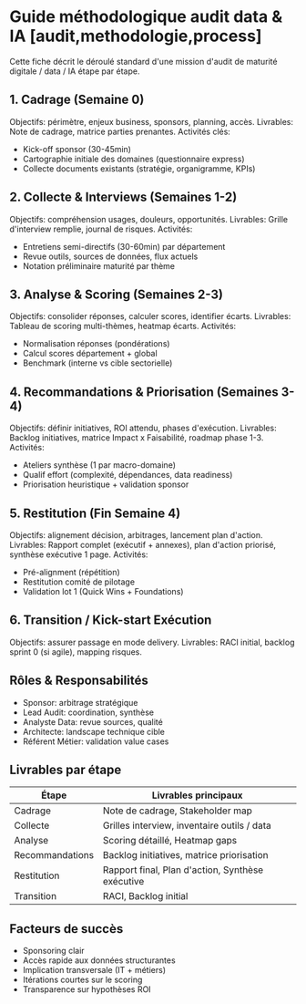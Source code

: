 # Guide méthodologique audit data & IA [audit,methodologie,process]
Cette fiche décrit le déroulé standard d'une mission d'audit de maturité digitale / data / IA étape par étape.

## 1. Cadrage (Semaine 0)
Objectifs: périmètre, enjeux business, sponsors, planning, accès.
Livrables: Note de cadrage, matrice parties prenantes.
Activités clés:
- Kick-off sponsor (30-45min)
- Cartographie initiale des domaines (questionnaire express)
- Collecte documents existants (stratégie, organigramme, KPIs)

## 2. Collecte & Interviews (Semaines 1-2)
Objectifs: compréhension usages, douleurs, opportunités.
Livrables: Grille d'interview remplie, journal de risques.
Activités:
- Entretiens semi-directifs (30-60min) par département
- Revue outils, sources de données, flux actuels
- Notation préliminaire maturité par thème

## 3. Analyse & Scoring (Semaines 2-3)
Objectifs: consolider réponses, calculer scores, identifier écarts.
Livrables: Tableau de scoring multi-thèmes, heatmap écarts.
Activités:
- Normalisation réponses (pondérations)
- Calcul scores département + global
- Benchmark (interne vs cible sectorielle)

## 4. Recommandations & Priorisation (Semaines 3-4)
Objectifs: définir initiatives, ROI attendu, phases d'exécution.
Livrables: Backlog initiatives, matrice Impact x Faisabilité, roadmap phase 1-3.
Activités:
- Ateliers synthèse (1 par macro-domaine)
- Qualif effort (complexité, dépendances, data readiness)
- Priorisation heuristique + validation sponsor

## 5. Restitution (Fin Semaine 4)
Objectifs: alignement décision, arbitrages, lancement plan d'action.
Livrables: Rapport complet (exécutif + annexes), plan d'action priorisé, synthèse exécutive 1 page.
Activités:
- Pré-alignment (répétition)
- Restitution comité de pilotage
- Validation lot 1 (Quick Wins + Foundations)

## 6. Transition / Kick-start Exécution
Objectifs: assurer passage en mode delivery.
Livrables: RACI initial, backlog sprint 0 (si agile), mapping risques.

## Rôles & Responsabilités
- Sponsor: arbitrage stratégique
- Lead Audit: coordination, synthèse
- Analyste Data: revue sources, qualité
- Architecte: landscape technique cible
- Référent Métier: validation value cases

## Livrables par étape
| Étape | Livrables principaux |
|-------|----------------------|
| Cadrage | Note de cadrage, Stakeholder map |
| Collecte | Grilles interview, inventaire outils / data |
| Analyse | Scoring détaillé, Heatmap gaps |
| Recommandations | Backlog initiatives, matrice priorisation |
| Restitution | Rapport final, Plan d'action, Synthèse exécutive |
| Transition | RACI, Backlog initial |

## Facteurs de succès
- Sponsoring clair
- Accès rapide aux données structurantes
- Implication transversale (IT + métiers)
- Itérations courtes sur le scoring
- Transparence sur hypothèses ROI
